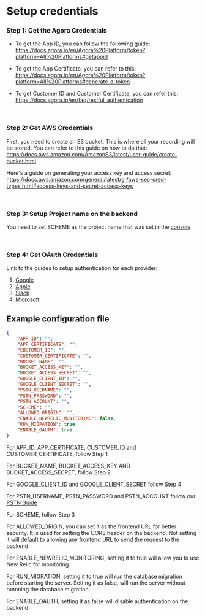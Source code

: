 # Setup credentials



### Step 1: Get the Agora Credentials



- To get the App ID, you can follow the following guide: https://docs.agora.io/en/Agora%20Platform/token?platform=All%20Platforms#getappid

- To get the App Certificate, you can refer to this: https://docs.agora.io/en/Agora%20Platform/token?platform=All%20Platforms#generate-a-token
- To get Customer ID and Customer Certificate, you can refer this: https://docs.agora.io/en/faq/restful_authentication

<br />

### Step 2: Get AWS Credentials



First, you need to create an S3 bucket. This is where all your recording will be stored. You can refer to this guide on how to do that: https://docs.aws.amazon.com/AmazonS3/latest/user-guide/create-bucket.html

Here's a guide on generating your access key and access secret: https://docs.aws.amazon.com/general/latest/gr/aws-sec-cred-types.html#access-keys-and-secret-access-keys

<br />

### Step 3: Setup Project name on the backend

You need to set SCHEME as the project name that was set in the [console](https://appbuilder.agora.io)

<br />



### Step 4: Get OAuth Credentials

Link to the guides to setup authentication for each provider:

1. [Google](/docs/Backend/Authentication#setup-authentication-with-google)
2. [Apple](/docs/Backend/Authentication#setup-authentication-with-apple)
3. [Slack](/docs/Backend/Authentication#setup-authentication-with-slack)
4. [Microsoft](/docs/Backend/Authentication#setup-authentication-with-microsoft)

## Example configuration file 

```json
{
    "APP_ID": "",
    "APP_CERTIFICATE": "",
    "CUSTOMER_ID": "",
    "CUSTOMER_CERTIFICATE": "",
    "BUCKET_NAME": "",
    "BUCKET_ACCESS_KEY": "",
    "BUCKET_ACCESS_SECRET": "",
    "GOOGLE_CLIENT_ID": "",
    "GOOGLE_CLIENT_SECRET": "",
    "PSTN_USERNAME": "",
    "PSTN_PASSWORD": "",
    "PSTN_ACCOUNT": "",
    "SCHEME": "",
    "ALLOWED_ORIGIN": "",
    "ENABLE_NEWRELIC_MONITORING": false,
    "RUN_MIGRATION": true,
    "ENABLE_OAUTH": true
}
```



For APP_ID, APP_CERTIFICATE, CUSTOMER_ID and CUSTOMER_CERTIFICATE, follow Step 1

For BUCKET_NAME, BUCKET_ACCESS_KEY AND BUCKET_ACCESS_SECRET, follow Step 2

For GOOGLE_CLIENT_ID and GOOGLE_CLIENT_SECRET follow Step 4

For PSTN_USERNAME, PSTN_PASSWORD and PSTN_ACCOUNT follow our [PSTN Guide](/docs/Backend/How-to-Setup-PSTN)

For SCHEME, follow Step 3

For ALLOWED_ORIGIN, you can set it as the frontend URL for better security. It is used for setting the CORS header on the backend. Not setting it will default to allowing any frontend URL to send the request to the backend. 

For ENABLE_NEWRELIC_MONITORING, setting it to true will allow you to use New Relic for monitoring. 

For RUN_MIGRATION, setting it to true will run the database migration before starting the server. Setting it as false, will run the server without runnning the database migration.

For ENABLE_OAUTH, setting it as false will disable authentication on the backend. 
